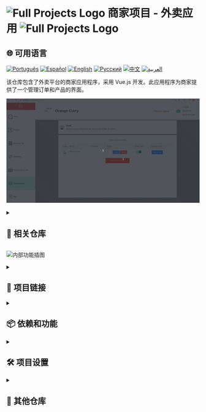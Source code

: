 # <img src="https://cdn-icons-png.flaticon.com/128/83/83522.png" alt="Full Projects Logo" width="42" height="30" /> 商家项目 - 外卖应用 <img src="https://cdn-icons-png.flaticon.com/128/83/83522.png" alt="Full Projects Logo" width="42" height="30" />

## 🌐 可用语言

[![Português](https://img.shields.io/badge/Português-green)](https://github.com/SamuelRocha91/seller_application/blob/main/README.md) [![Español](https://img.shields.io/badge/Español-yellow)](https://github.com/SamuelRocha91/seller_application/blob/main/README_es.md) [![English](https://img.shields.io/badge/English-blue)](https://github.com/SamuelRocha91/seller_application/blob/main/README_en.md) [![Русский](https://img.shields.io/badge/Русский-lightgrey)](https://github.com/SamuelRocha91/seller_application/blob/main/README_ru.md) [![中文](https://img.shields.io/badge/中文-red)](https://github.com/SamuelRocha91/seller_application/blob/main/README_ch.md) [![العربية](https://img.shields.io/badge/العربية-orange)](https://github.com/SamuelRocha91/seller_application/blob/main/README_ar.md)

该仓库包含了外卖平台的商家应用程序，采用 Vue.js 开发。此应用程序为商家提供了一个管理订单和产品的界面。

![用户注册插图](./assets/internal.gif)

<details>
  <summary><h2>🔗 相关仓库</h2></summary>

  - 💎 [外卖应用](https://github.com/SamuelRocha91/delivery_back/blob/main/README_ch.md) - 使用 Rails 的后端。
  - 🛒 [消费者应用](https://github.com/SamuelRocha91/consumy/blob/main/README_ch.md) - 消费者应用。
  - 💲 [支付 API](https://github.com/SamuelRocha91/paymenty/blob/main/README_ch.md) - 支付 API。

</details>

![内部功能插图](./assets/registerseller.gif)

<details>
  <summary><h2>📑 项目链接</h2></summary>

- [Figma 设计](https://www.figma.com/file/tS8r4eROXBknYixtDcijXd/Meu-portf%C3%B3lio?type=design&node-id=0-1&mode=design&t=pL6yJYx6lOSWBGdw-0)

</details>

<details>
  <summary><h2>📦 依赖和功能</h2></summary>

### 主要依赖

- **Vue.js:** 用于构建用户界面的渐进式 JavaScript 框架。
- **Vue Router:** 用于 Vue.js 中的页面路由。
- **Vite:** 用于快速和优化的开发构建工具。
- **Vitest:** 用于 Vue.js 的单元测试框架。
- **ESLint & Prettier:** 代码检查和格式化工具，以保持代码质量。
- **TypeScript:** 提供 TypeScript 支持，以进行更安全和可扩展的开发。
- **Pinia:** 基于 Vuex 的状态管理库。

### 实现的功能

- **Fetch Event Source:** 与后端进行实时通信。
- **SweetAlert2:** 显示美观且可定制的警告和对话框。
- **Vuedraggable:** 在界面中实现拖放功能。

### 其他工具和插件

- **@rails/actioncable:** 用于与 Rails 后端的 WebSocket 集成。
- **lodash.debounce:** 用于简化防抖操作的函数工具。
- **@types/rails__actioncable:** ActionCable 的 TypeScript 类型。

</details>

<details>
  <summary><h2>🛠️ 项目设置</h2></summary>

要集成使用，请参阅以下步骤：

- [外卖后端](https://github.com/SamuelRocha91/delivery_back/blob/main/README_ch.md) - 外卖平台的 Rails 后端应用。

要单独配置和运行该仓库，请遵循以下步骤：

### 前置条件

请确保在您的计算机上安装了 [Node.js](https://nodejs.org/) 和 [Yarn](https://classic.yarnpkg.com/lang/en/docs/install/)。

### 安装依赖

```sh
npm install
```

### 启动开发服务器

要启动开发服务器，请运行：

```sh
npm run dev
```

### 运行测试

要运行单元测试，请使用：

```sh
npm run test:unit
```

</details>

<details>
  <summary><h2>📂 其他仓库</h2></summary>

- 📏 [React 精准应用](https://github.com/SamuelRocha91/precisionReactApplication/blob/main/README_ch.md) - 燃气和水的测量注册界面。
- 🤖 [Node API](https://github.com/SamuelRocha91/apiMeasureWaterAndGas/blob/main/README_ch.md) - 用于测量和注册消费的 API。

</details>
